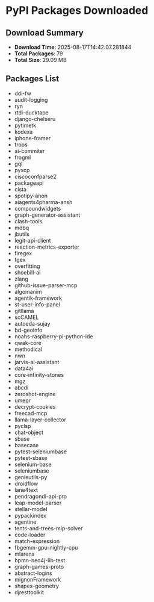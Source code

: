# PyPI Packages Downloaded

## Download Summary
- **Download Time**: 2025-08-17T14:42:07.281844
- **Total Packages**: 79
- **Total Size**: 29.09 MB

## Packages List
- ddi-fw
- audit-logging
- ryn
- rtdi-ducktape
- django-chelseru
- pytimetk
- kodexa
- iphone-framer
- trops
- ai-commiter
- frogml
- gql
- pyxcp
- ciscoconfparse2
- packageapi
- cista
- spotipy-anon
- aiagents4pharma-ansh
- compoundwidgets
- graph-generator-assistant
- clash-tools
- mdbq
- jbutils
- legit-api-client
- reaction-metrics-exporter
- firegex
- fgex
- overfitting
- shoebill-ai
- zlang
- github-issue-parser-mcp
- algomanim
- agentik-framework
- st-user-info-panel
- gitllama
- scCAMEL
- autoeda-sujay
- bd-geoinfo
- noahs-raspberry-pi-python-ide
- qwak-core
- methodical
- nwn
- jarvis-ai-assistant
- data4ai
- core-infinity-stones
- mgz
- abcdi
- zeroshot-engine
- umepr
- decrypt-cookies
- freecad-mcp
- llama-layer-collector
- pyclsp
- chat-object
- sbase
- basecase
- pytest-seleniumbase
- pytest-sbase
- selenium-base
- seleniumbase
- genieutils-py
- droidflow
- lane4text
- pendragondi-api-pro
- leap-model-parser
- stellar-model
- pypackindex
- agentine
- tents-and-trees-mip-solver
- code-loader
- match-expression
- fbgemm-gpu-nightly-cpu
- mlarena
- bpmn-neo4j-lib-test
- graph-games-proto
- abstract-logins
- mignonFramework
- shapes-geometry
- djresttoolkit

